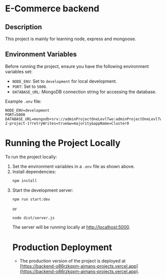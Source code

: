 # E-Commerce backend

## Description

This project is mainly for learning node, express and mongoose.

## Environment Variables

Before running the project, ensure you have the following environment variables set:

- `NODE_ENV`: Set to `development` for local development.
- `PORT`: Set to `5000`.
- `DATABASE_URL`: MongoDB connection string for accessing the database.

Example `.env` file:
```dotenv
NODE_ENV=development
PORT=5000
DATABASE_URL=mongodb+srv://adminProjectOneLevlTwo:adminProjectOneLevlTwo123@cluster0.tzvbxiw.mongodb.net/level-2-project-1?retryWrites=true&w=majority&appName=Cluster0
```
# Running the Project Locally

To run the project locally:

1. Set the environment variables in a `.env` file as shown above.
2. Install dependencies: 
   ```bash
   npm install
3. Start the development server: 
   ```bash
   npm run start:dev
   ```
   or
   ```bash
   node dist/server.js
   ```
   The server will be running locally at [http://localhost:5000](http://localhost:5000).
   # Production Deployment
   - The production version of the project is deployed at [https://backend-o86rzkqxm-aimans-projects.vercel.app](https://backend-o86rzkqxm-aimans-projects.vercel.app).

